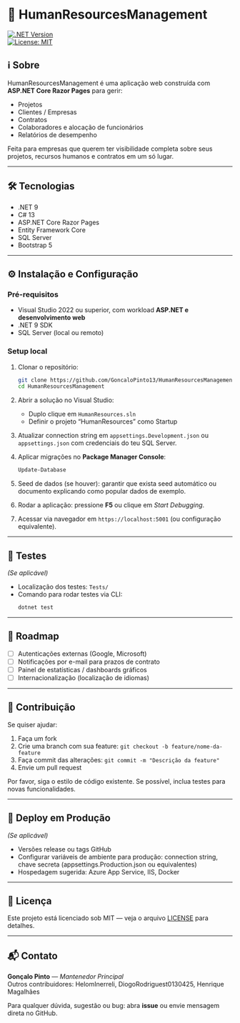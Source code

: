 # 🔐 HumanResourcesManagement

[![.NET Version](https://img.shields.io/badge/.NET-9-blue)](https://dotnet.microsoft.com/)   
[![License: MIT](https://img.shields.io/badge/License-MIT-green)](LICENSE)

## ℹ️ Sobre

HumanResourcesManagement é uma aplicação web construída com **ASP.NET Core Razor Pages** para gerir:

- Projetos  
- Clientes / Empresas  
- Contratos  
- Colaboradores e alocação de funcionários  
- Relatórios de desempenho  

Feita para empresas que querem ter visibilidade completa sobre seus projetos, recursos humanos e contratos em um só lugar.

---

## 🛠️ Tecnologias

- .NET 9  
- C# 13  
- ASP.NET Core Razor Pages  
- Entity Framework Core  
- SQL Server  
- Bootstrap 5  

---

## ⚙️ Instalação e Configuração

### Pré-requisitos

- Visual Studio 2022 ou superior, com workload **ASP.NET e desenvolvimento web**  
- .NET 9 SDK  
- SQL Server (local ou remoto)  

### Setup local

1. Clonar o repositório:  
   ```bash
   git clone https://github.com/GoncaloPinto13/HumanResourcesManagement.git
   cd HumanResourcesManagement
   ```

2. Abrir a solução no Visual Studio:  
   - Duplo clique em `HumanResources.sln`  
   - Definir o projeto “HumanResources” como Startup  

3. Atualizar connection string em `appsettings.Development.json` ou `appsettings.json` com credenciais do teu SQL Server.

4. Aplicar migrações no **Package Manager Console**:  
   ```powershell
   Update-Database
   ```

5. Seed de dados (se houver): garantir que exista seed automático ou documento explicando como popular dados de exemplo.

6. Rodar a aplicação: pressione **F5** ou clique em *Start Debugging*.

7. Acessar via navegador em `https://localhost:5001` (ou configuração equivalente).

---

## 🧪 Testes

*(Se aplicável)*

- Localização dos testes: `Tests/`  
- Comando para rodar testes via CLI:  
  ```bash
  dotnet test
  ```

---

## 📅 Roadmap

- [ ] Autenticações externas (Google, Microsoft)  
- [ ] Notificações por e-mail para prazos de contrato  
- [ ] Painel de estatísticas / dashboards gráficos  
- [ ] Internacionalização (localização de idiomas)  

---

## 🤝 Contribuição

Se quiser ajudar:  

1. Faça um fork  
2. Crie uma branch com sua feature: `git checkout -b feature/nome-da-feature`  
3. Faça commit das alterações: `git commit -m "Descrição da feature"`  
4. Envie um pull request  

Por favor, siga o estilo de código existente. Se possível, inclua testes para novas funcionalidades.

---

## 🚀 Deploy em Produção

*(Se aplicável)*

- Versões release ou tags GitHub  
- Configurar variáveis de ambiente para produção: connection string, chave secreta (appsettings.Production.json ou equivalentes)  
- Hospedagem sugerida: Azure App Service, IIS, Docker  

---

## 📄 Licença

Este projeto está licenciado sob MIT — veja o arquivo [LICENSE](LICENSE) para detalhes.

---

## 📬 Contato

**Gonçalo Pinto** — *Mantenedor Principal*  
Outros contribuidores: HelomInerreli, DiogoRodriguest0130425, Henrique Magalhães  

Para qualquer dúvida, sugestão ou bug: abra **issue** ou envie mensagem direta no GitHub.

